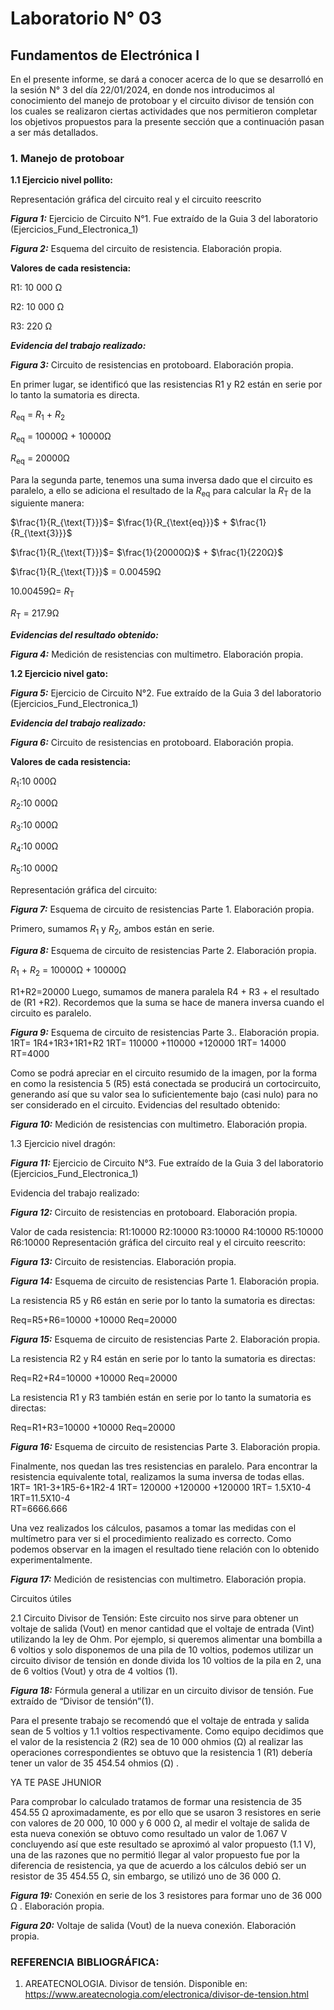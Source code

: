 # Laboratorio N° 03

## Fundamentos de Electrónica I

En el presente informe, se dará a conocer acerca de lo que se desarrolló en la sesión N° 3 del día 22/01/2024, en donde nos introducimos al conocimiento del manejo de protoboar y el circuito divisor de tensión con los cuales se realizaron ciertas actividades que nos permitieron completar los objetivos propuestos para la presente sección que a continuación pasan a ser más detallados.



### 1. Manejo de protoboar 

**1.1 Ejercicio nivel pollito:**

Representación gráfica del circuito real y el circuito reescrito



***Figura 1:*** Ejercicio de Circuito N°1.  Fue extraído de la Guia 3 del laboratorio (Ejercicios_Fund_Electronica_1)

***Figura 2:*** Esquema del circuito de resistencia. Elaboración propia.

**Valores de cada resistencia:**

R1: 10 000 Ω


R2: 10 000 Ω


R3: 220 Ω

***Evidencia del trabajo realizado:***
















***Figura 3:*** Circuito de resistencias en protoboard. Elaboración propia.

En primer lugar, se identificó que las resistencias R1 y R2 están en serie por lo tanto la sumatoria es directa.

$R_{\text{eq}}$ = $R_{\text{1}}$ + $R_{\text{2}}$


$R_{\text{eq}}$ = 10000Ω + 10000Ω


$R_{\text{eq}}$ = 20000Ω


Para la segunda parte, tenemos una suma inversa dado que el circuito es paralelo, a ello se adiciona el resultado de la $R_{\text{eq}}$  para calcular la $R_{\text{T}}$ de la siguiente manera:


$\frac{1}{R_{\text{T}}}$= $\frac{1}{R_{\text{eq}}}$ + $\frac{1}{R_{\text{3}}}$


$\frac{1}{R_{\text{T}}}$= $\frac{1}{20000Ω}$ + $\frac{1}{220Ω}$

$\frac{1}{R_{\text{T}}}$ = 0.00459Ω

10.00459Ω= $R_{\text{T}}$

$R_{\text{T}}$ = 217.9Ω

***Evidencias del resultado obtenido:***


***Figura 4:*** Medición de resistencias con multimetro. Elaboración propia.


**1.2 Ejercicio nivel gato:**



***Figura 5:*** Ejercicio de Circuito N°2. Fue extraído de la Guia 3 del laboratorio (Ejercicios_Fund_Electronica_1)



***Evidencia del trabajo realizado:***


***Figura 6:*** Circuito de resistencias en protoboard. Elaboración propia.

**Valores de cada resistencia:**

$R_{\text{1}}$:10 000Ω

$R_{\text{2}}$:10 000Ω 

$R_{\text{3}}$:10 000Ω 

$R_{\text{4}}$:10 000Ω 

$R_{\text{5}}$:10 000Ω 

Representación gráfica del circuito:

***Figura 7:*** Esquema de circuito de resistencias Parte 1. Elaboración propia.

Primero, sumamos $R_{\text{1}}$ y $R_{\text{2}}$, ambos están en serie.


***Figura 8:*** Esquema de circuito de resistencias Parte 2. Elaboración propia.

$R_{\text{1}}$ + $R_{\text{2}}$ = 10000Ω + 10000Ω

R1+R2=20000 
Luego, sumamos de manera paralela R4 + R3 + el resultado de (R1 +R2). Recordemos que la suma se hace de manera inversa cuando el circuito es paralelo.

***Figura 9:*** Esquema de circuito de resistencias Parte 3.. Elaboración propia.
1RT= 1R4+1R3+1R1+R2
1RT= 110000 +110000 +120000 
1RT= 14000  
RT=4000 

Como se podrá apreciar en el circuito resumido de la imagen, por la forma en como la resistencia 5 (R5) está conectada se producirá un cortocircuito, generando así que su valor sea lo suficientemente bajo (casi nulo) para no ser considerado en el circuito.
Evidencias del resultado obtenido: 

***Figura 10:*** Medición de resistencias con multimetro. Elaboración propia.
















1.3 Ejercicio nivel dragón: 











***Figura 11:*** Ejercicio de Circuito N°3. Fue extraído de la Guia 3 del laboratorio (Ejercicios_Fund_Electronica_1)



Evidencia del trabajo realizado:
















***Figura 12:*** Circuito de resistencias en protoboard. Elaboración propia.

Valor de cada resistencia:
R1:10000 
R2:10000 
R3:10000 
R4:10000 
R5:10000 
R6:10000 
Representación gráfica del circuito real y el circuito reescrito:













***Figura 13:*** Circuito de resistencias. Elaboración propia.


***Figura 14:*** Esquema de circuito de resistencias Parte 1. Elaboración propia.

La resistencia R5 y R6 están en serie por lo tanto la sumatoria es directas:

 Req=R5+R6=10000 +10000
Req=20000 



 











***Figura 15:***  Esquema de circuito de resistencias Parte 2. Elaboración propia.    

La resistencia R2 y R4 están en serie por lo tanto la sumatoria es directas:

 Req=R2+R4=10000 +10000
Req=20000 

La resistencia R1 y R3 también están en serie por lo tanto la sumatoria es directas:

 Req=R1+R3=10000 +10000
Req=20000 








***Figura 16:***  Esquema de circuito de resistencias Parte 3. Elaboración propia.   

Finalmente, nos quedan las tres resistencias en paralelo. Para encontrar la resistencia equivalente total, realizamos la suma inversa de todas ellas.
1RT= 1R1-3+1R5-6+1R2-4
1RT= 120000 +120000 +120000 
1RT= 1.5X10-4    
1RT=11.5X10-4   
RT=6666.666     








Una vez realizados los cálculos, pasamos a tomar las medidas con el multímetro para ver si el procedimiento realizado es correcto. 
Como podemos observar en la imagen el resultado tiene relación con lo obtenido experimentalmente.













***Figura 17:*** Medición de resistencias con multimetro. Elaboración propia.   
























 Circuitos útiles

2.1 Circuito Divisor de Tensión: Este circuito nos sirve para obtener un voltaje de salida (Vout) en menor cantidad que el voltaje de entrada (Vint) utilizando la ley de Ohm. Por ejemplo, si queremos alimentar una bombilla a 6 voltios y solo disponemos de una pila de 10 voltios, podemos utilizar un circuito divisor de tensión en donde divida los 10 voltios de la pila en 2, una de 6 voltios (Vout) y otra de 4 voltios (1). 





***Figura 18:*** Fórmula general a utilizar en un circuito divisor de tensión. Fue extraído de “Divisor de tensión”(1). 

Para el presente trabajo se recomendó que el voltaje de entrada y salida sean de 5 voltios y 1.1 voltios respectivamente. Como equipo decidimos que el valor de la resistencia 2 (R2)  sea de 10 000 ohmios (Ω) al realizar las operaciones correspondientes se obtuvo que la resistencia 1 (R1) debería tener un valor de 35 454.54 ohmios (Ω) .



YA TE PASE JHUNIOR 






Para comprobar lo calculado tratamos de formar una resistencia de 35 454.55 Ω aproximadamente, es por ello que se usaron 3 resistores en serie  con valores de 20 000, 10 000 y 6 000 Ω, al medir el voltaje de salida de esta nueva conexión se obtuvo como resultado un valor de 1.067 V concluyendo así que este resultado se aproximó al valor propuesto (1.1 V), una de las razones que no permitió llegar al valor propuesto fue por la diferencia de resistencia, ya que de acuerdo a los cálculos debió ser un resistor de 35 454.55 Ω, sin embargo, se utilizó uno de 36 000 Ω. 




***Figura 19:*** Conexión en serie de los 3 resistores para formar uno de 36 000 Ω . Elaboración propia.


***Figura 20:*** Voltaje de salida (Vout) de la nueva conexión. Elaboración propia.




### **REFERENCIA BIBLIOGRÁFICA:**

1. AREATECNOLOGIA. Divisor de tensión. Disponible en: https://www.areatecnologia.com/electronica/divisor-de-tension.html

